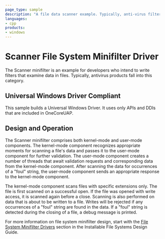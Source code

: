 ```yaml
---
page_type: sample
description: "A file data scanner example. Typically, anti-virus filters are of this type."
languages:
- cpp
products:
- windows
---
```


<!---
    name: Scanner File System Minifilter Driver
    platform: WDM
    language: cpp
    category: FileSystem
    description: A file data scanner example. Typically, anti-virus filters are of this type.
    samplefwlink: http://go.microsoft.com/fwlink/p/?LinkId=617655
--->

# Scanner File System Minifilter Driver

The Scanner minifilter is an example for developers who intend to write filters that examine data in files. Typically, antivirus products fall into this category.

## Universal Windows Driver Compliant

This sample builds a Universal Windows Driver. It uses only APIs and DDIs that are included in OneCoreUAP.

## Design and Operation

The Scanner minifilter comprises both kernel-mode and user-mode components. The kernel-mode component recognizes appropriate moments for scanning a file's data and passes it to the user-mode component for further validation. The user-mode component creates a number of threads that await validation requests and corresponding data from the kernel-mode component. After scanning the data for occurrences of a "foul" string, the user-mode component sends an appropriate response to the kernel-mode component.

The kernel-mode component scans files with specific extensions only. The file is first scanned on a successful open. If the file was opened with write access, it is scanned again before a close. Scanning is also performed on data that is about to be written to a file. Writes will be rejected if any occurrences of a "foul" string are found in the data. If a "foul" string is detected during the closing of a file, a debug message is printed.

For more information on file system minifilter design, start with the [File System Minifilter Drivers](http://msdn.microsoft.com/en-us/library/windows/hardware/ff540402) section in the Installable File Systems Design Guide.